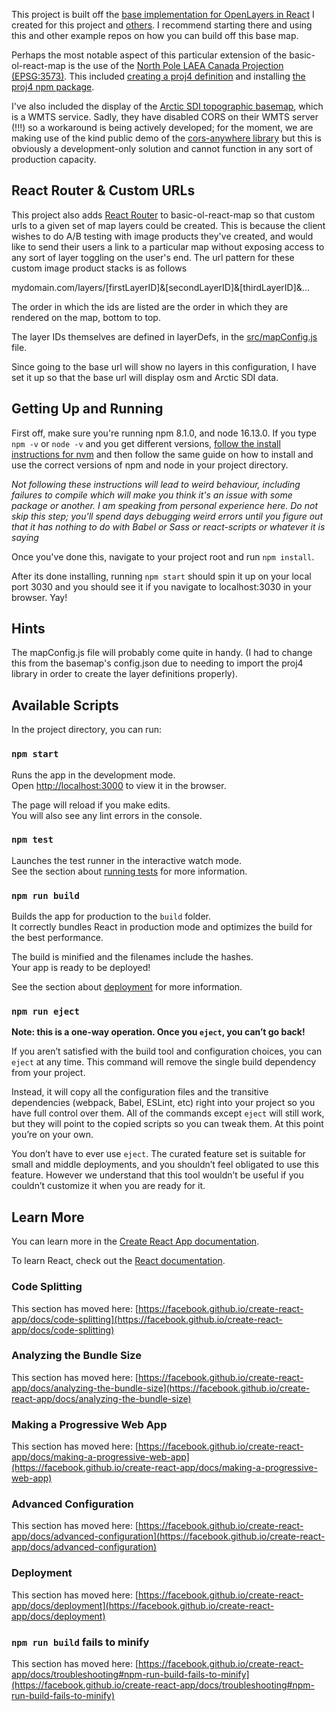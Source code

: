 This project is built off the [base implementation for OpenLayers in React](https://github.com/lyramer/basic-ol-react-map) I created for this project and [others](https://github.com/lyramer/parcel-vegetation). I recommend starting there and using this and other example repos on how you can build off this base map.

Perhaps the most notable aspect of this particular extension of the basic-ol-react-map is the use of the [North Pole LAEA Canada Projection (EPSG:3573)](https://epsg.io/3573). This included [creating a proj4 definition](https://openlayers.org/en/latest/apidoc/module-ol_proj_proj4.html) and installing [the proj4 npm package](https://www.npmjs.com/package/proj4).

I've also included the display of the [Arctic SDI topographic basemap](https://arctic-sdi.org/services/topografic-basemap/), which is a WMTS service. Sadly, they have disabled CORS on their WMTS server (!!!) so a workaround is being actively developed; for the moment, we are making use of the kind public demo of the [cors-anywhere library](https://github.com/Rob--W/cors-anywhere/) but this is obviously a development-only solution and cannot function in any sort of production capacity.

## React Router & Custom URLs

This project also adds [React Router](https://reactrouter.com/) to basic-ol-react-map so that custom urls to a given set of map layers could be created. This is because the client wishes to do A/B testing with image products they've created, and would like to send their users a link to a particular map without exposing access to any sort of layer toggling on the user's end. The url pattern for these custom image product stacks is as follows

mydomain.com/layers/[firstLayerID]&[secondLayerID]&[thirdLayerID]&...

The order in which the ids are listed are the order in which they are rendered on the map, bottom to top.

The layer IDs themselves are defined in layerDefs, in the [src/mapConfig.js](/src/mapConfig.js) file. 

Since going to the base url will show no layers in this configuration, I have set it up so that the base url will display osm and Arctic SDI data. 

## Getting Up and Running

First off, make sure you're running npm 8.1.0, and node 16.13.0. If you type `npm -v` or `node -v` and you get different versions, [follow the install instructions for nvm](https://github.com/nvm-sh/nvm) and then follow the same guide on how to install and use the correct versions of npm and node in your project directory.

*Not following these instructions will lead to weird behaviour, including failures to compile which will make you think it's an issue with some package or another. I am speaking from personal experience here. Do not skip this step; you'll spend days debugging weird errors until you figure out that it has nothing to do with Babel or Sass or react-scripts or whatever it is saying*

Once you've done this, navigate to your project root and run `npm install`. 

After its done installing, running `npm start` should spin it up on your local port 3030 and you should see it if you navigate to localhost:3030 in your browser. Yay!


## Hints

The mapConfig.js file will probably come quite in handy. (I had to change this from the basemap's config.json due to needing to import the proj4 library in order to create the layer definitions properly).


## Available Scripts

In the project directory, you can run:

### `npm start`

Runs the app in the development mode.\
Open [http://localhost:3000](http://localhost:3000) to view it in the browser.

The page will reload if you make edits.\
You will also see any lint errors in the console.

### `npm test`

Launches the test runner in the interactive watch mode.\
See the section about [running tests](https://facebook.github.io/create-react-app/docs/running-tests) for more information.

### `npm run build`

Builds the app for production to the `build` folder.\
It correctly bundles React in production mode and optimizes the build for the best performance.

The build is minified and the filenames include the hashes.\
Your app is ready to be deployed!

See the section about [deployment](https://facebook.github.io/create-react-app/docs/deployment) for more information.

### `npm run eject`

**Note: this is a one-way operation. Once you `eject`, you can’t go back!**

If you aren’t satisfied with the build tool and configuration choices, you can `eject` at any time. This command will remove the single build dependency from your project.

Instead, it will copy all the configuration files and the transitive dependencies (webpack, Babel, ESLint, etc) right into your project so you have full control over them. All of the commands except `eject` will still work, but they will point to the copied scripts so you can tweak them. At this point you’re on your own.

You don’t have to ever use `eject`. The curated feature set is suitable for small and middle deployments, and you shouldn’t feel obligated to use this feature. However we understand that this tool wouldn’t be useful if you couldn’t customize it when you are ready for it.

## Learn More

You can learn more in the [Create React App documentation](https://facebook.github.io/create-react-app/docs/getting-started).

To learn React, check out the [React documentation](https://reactjs.org/).

### Code Splitting

This section has moved here: [https://facebook.github.io/create-react-app/docs/code-splitting](https://facebook.github.io/create-react-app/docs/code-splitting)

### Analyzing the Bundle Size

This section has moved here: [https://facebook.github.io/create-react-app/docs/analyzing-the-bundle-size](https://facebook.github.io/create-react-app/docs/analyzing-the-bundle-size)

### Making a Progressive Web App

This section has moved here: [https://facebook.github.io/create-react-app/docs/making-a-progressive-web-app](https://facebook.github.io/create-react-app/docs/making-a-progressive-web-app)

### Advanced Configuration

This section has moved here: [https://facebook.github.io/create-react-app/docs/advanced-configuration](https://facebook.github.io/create-react-app/docs/advanced-configuration)

### Deployment

This section has moved here: [https://facebook.github.io/create-react-app/docs/deployment](https://facebook.github.io/create-react-app/docs/deployment)

### `npm run build` fails to minify

This section has moved here: [https://facebook.github.io/create-react-app/docs/troubleshooting#npm-run-build-fails-to-minify](https://facebook.github.io/create-react-app/docs/troubleshooting#npm-run-build-fails-to-minify)
